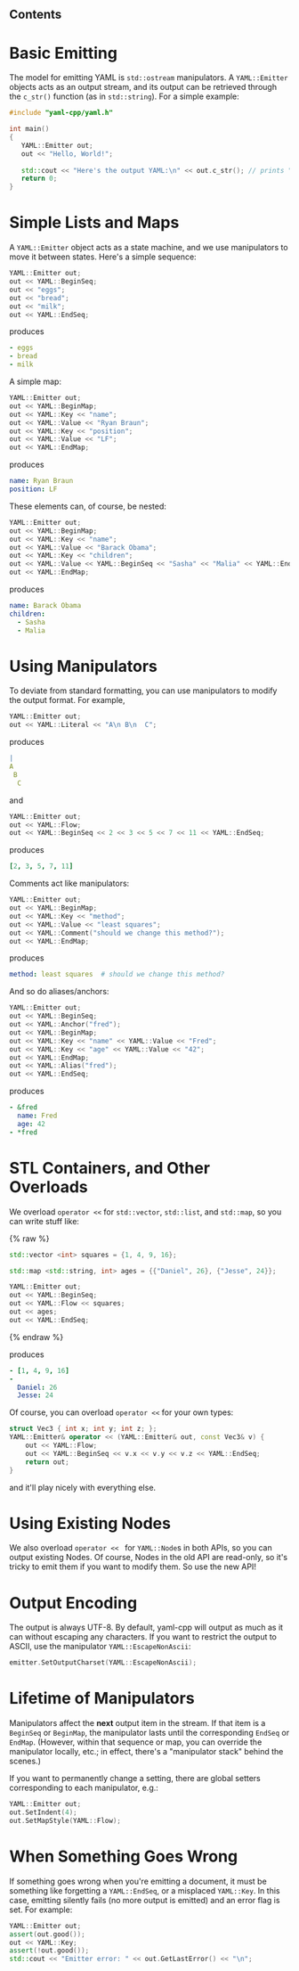 ## Contents ##



# Basic Emitting #

The model for emitting YAML is `std::ostream` manipulators. A `YAML::Emitter` objects acts as an output stream, and its output can be retrieved through the `c_str()` function (as in `std::string`). For a simple example:

```cpp
#include "yaml-cpp/yaml.h"

int main()
{
   YAML::Emitter out;
   out << "Hello, World!";
   
   std::cout << "Here's the output YAML:\n" << out.c_str(); // prints "Hello, World!"
   return 0;
}
```

# Simple Lists and Maps #

A `YAML::Emitter` object acts as a state machine, and we use manipulators to move it between states. Here's a simple sequence:

```cpp
YAML::Emitter out;
out << YAML::BeginSeq;
out << "eggs";
out << "bread";
out << "milk";
out << YAML::EndSeq;
```

produces

```yaml
- eggs
- bread
- milk
```

A simple map:

```cpp
YAML::Emitter out;
out << YAML::BeginMap;
out << YAML::Key << "name";
out << YAML::Value << "Ryan Braun";
out << YAML::Key << "position";
out << YAML::Value << "LF";
out << YAML::EndMap;
```

produces

```yaml
name: Ryan Braun
position: LF
```

These elements can, of course, be nested:

```cpp
YAML::Emitter out;
out << YAML::BeginMap;
out << YAML::Key << "name";
out << YAML::Value << "Barack Obama";
out << YAML::Key << "children";
out << YAML::Value << YAML::BeginSeq << "Sasha" << "Malia" << YAML::EndSeq;
out << YAML::EndMap;
```

produces

```yaml
name: Barack Obama
children:
  - Sasha
  - Malia
```

# Using Manipulators #

To deviate from standard formatting, you can use manipulators to modify the output format. For example,

```cpp
YAML::Emitter out;
out << YAML::Literal << "A\n B\n  C";
```

produces

```yaml
|
A
 B
  C
```
and

```cpp
YAML::Emitter out;
out << YAML::Flow;
out << YAML::BeginSeq << 2 << 3 << 5 << 7 << 11 << YAML::EndSeq;
```

produces

```yaml
[2, 3, 5, 7, 11]
```

Comments act like manipulators:

```cpp
YAML::Emitter out;
out << YAML::BeginMap;
out << YAML::Key << "method";
out << YAML::Value << "least squares";
out << YAML::Comment("should we change this method?");
out << YAML::EndMap;
```

produces

```yaml
method: least squares  # should we change this method?
```

And so do aliases/anchors:

```cpp
YAML::Emitter out;
out << YAML::BeginSeq;
out << YAML::Anchor("fred");
out << YAML::BeginMap;
out << YAML::Key << "name" << YAML::Value << "Fred";
out << YAML::Key << "age" << YAML::Value << "42";
out << YAML::EndMap;
out << YAML::Alias("fred");
out << YAML::EndSeq;
```

produces

```yaml
- &fred
  name: Fred
  age: 42
- *fred
```

# STL Containers, and Other Overloads #
We overload `operator <<` for `std::vector`, `std::list`, and `std::map`, so you can write stuff like:

{% raw %}
```cpp
std::vector <int> squares = {1, 4, 9, 16};

std::map <std::string, int> ages = {{"Daniel", 26}, {"Jesse", 24}};

YAML::Emitter out;
out << YAML::BeginSeq;
out << YAML::Flow << squares;
out << ages;
out << YAML::EndSeq;
```
{% endraw %}

produces

```yaml
- [1, 4, 9, 16]
-
  Daniel: 26
  Jesse: 24
```

Of course, you can overload `operator <<` for your own types:

```cpp
struct Vec3 { int x; int y; int z; };
YAML::Emitter& operator << (YAML::Emitter& out, const Vec3& v) {
	out << YAML::Flow;
	out << YAML::BeginSeq << v.x << v.y << v.z << YAML::EndSeq;
	return out;
}
```
and it'll play nicely with everything else.

# Using Existing Nodes #

We also overload `operator << ` for `YAML::Node`s in both APIs, so you can output existing Nodes. Of course, Nodes in the old API are read-only, so it's tricky to emit them if you want to modify them. So use the new API!

# Output Encoding #

The output is always UTF-8. By default, yaml-cpp will output as much as it can without escaping any characters. If you want to restrict the output to ASCII, use the manipulator `YAML::EscapeNonAscii`:

```cpp
emitter.SetOutputCharset(YAML::EscapeNonAscii);
```

# Lifetime of Manipulators #

Manipulators affect the **next** output item in the stream. If that item is a `BeginSeq` or `BeginMap`, the manipulator lasts until the corresponding `EndSeq` or `EndMap`. (However, within that sequence or map, you can override the manipulator locally, etc.; in effect, there's a "manipulator stack" behind the scenes.)

If you want to permanently change a setting, there are global setters corresponding to each manipulator, e.g.:

```cpp
YAML::Emitter out;
out.SetIndent(4);
out.SetMapStyle(YAML::Flow);
```

# When Something Goes Wrong #

If something goes wrong when you're emitting a document, it must be something like forgetting a `YAML::EndSeq`, or a misplaced `YAML::Key`. In this case, emitting silently fails (no more output is emitted) and an error flag is set. For example:

```cpp
YAML::Emitter out;
assert(out.good());
out << YAML::Key;
assert(!out.good());
std::cout << "Emitter error: " << out.GetLastError() << "\n";
```

